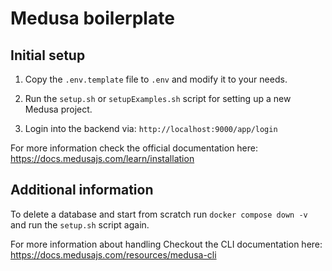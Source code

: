# Medusa boilerplate

## Initial setup

1. Copy the `.env.template` file to `.env` and modify it to your needs.

2. Run the `setup.sh` or `setupExamples.sh` script for setting up a new Medusa project.

3. Login into the backend via: `http://localhost:9000/app/login`

For more information check the official documentation here: https://docs.medusajs.com/learn/installation

## Additional information

To delete a database and start from scratch run `docker compose down -v` and run the `setup.sh` script again.

For more information about handling Checkout the CLI documentation here: https://docs.medusajs.com/resources/medusa-cli
